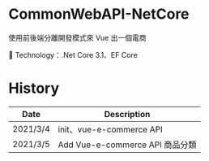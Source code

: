 # CommonWebAPI-NetCore
使用前後端分離開發模式來 Vue 出一個電商

:rocket: Technology：.Net Core 3.1、EF Core

# History
| Date | Description |
| -- | -- |
| 2021/3/4 | init、vue-e-commerce API |
| 2021/3/5 | Add Vue-e-commerce API 商品分類 |